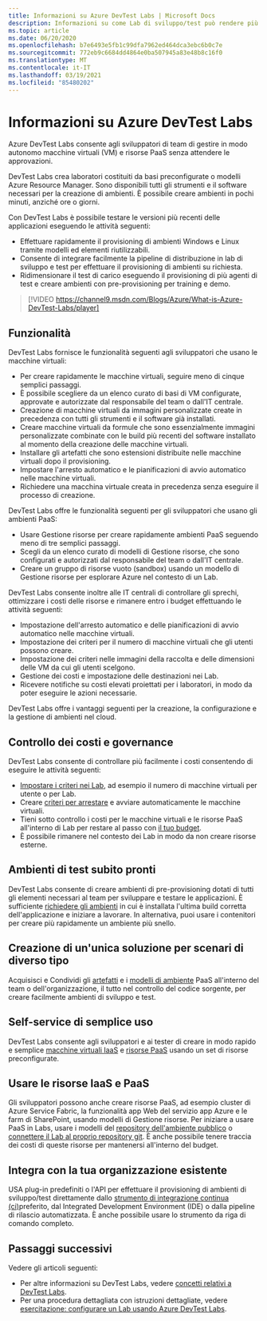```yaml
---
title: Informazioni su Azure DevTest Labs | Microsoft Docs
description: Informazioni su come Lab di sviluppo/test può rendere più semplice la creazione, la gestione e il monitoraggio delle macchine virtuali di Azure
ms.topic: article
ms.date: 06/20/2020
ms.openlocfilehash: b7e6493e5fb1c99dfa7962ed464dca3ebc6b0c7e
ms.sourcegitcommit: 772eb9c6684dd4864e0ba507945a83e48b8c16f0
ms.translationtype: MT
ms.contentlocale: it-IT
ms.lasthandoff: 03/19/2021
ms.locfileid: "85480202"
---
```

# <a name="about-azure-devtest-labs"></a>Informazioni su Azure DevTest Labs
Azure DevTest Labs consente agli sviluppatori di team di gestire in modo autonomo macchine virtuali (VM) e risorse PaaS senza attendere le approvazioni.

DevTest Labs crea laboratori costituiti da basi preconfigurate o modelli Azure Resource Manager. Sono disponibili tutti gli strumenti e il software necessari per la creazione di ambienti. È possibile creare ambienti in pochi minuti, anziché ore o giorni.

Con DevTest Labs è possibile testare le versioni più recenti delle applicazioni eseguendo le attività seguenti:

- Effettuare rapidamente il provisioning di ambienti Windows e Linux tramite modelli ed elementi riutilizzabili.
- Consente di integrare facilmente la pipeline di distribuzione in lab di sviluppo e test per effettuare il provisioning di ambienti su richiesta.
- Ridimensionare il test di carico eseguendo il provisioning di più agenti di test e creare ambienti con pre-provisioning per training e demo.

> [!VIDEO https://channel9.msdn.com/Blogs/Azure/What-is-Azure-DevTest-Labs/player]

## <a name="capabilities"></a>Funzionalità
DevTest Labs fornisce le funzionalità seguenti agli sviluppatori che usano le macchine virtuali:

- Per creare rapidamente le macchine virtuali, seguire meno di cinque semplici passaggi.
- È possibile scegliere da un elenco curato di basi di VM configurate, approvate e autorizzate dal responsabile del team o dall'IT centrale.
- Creazione di macchine virtuali da immagini personalizzate create in precedenza con tutti gli strumenti e il software già installati. 
- Creare macchine virtuali da formule che sono essenzialmente immagini personalizzate combinate con le build più recenti del software installato al momento della creazione delle macchine virtuali. 
- Installare gli artefatti che sono estensioni distribuite nelle macchine virtuali dopo il provisioning.
- Impostare l'arresto automatico e le pianificazioni di avvio automatico nelle macchine virtuali.
- Richiedere una macchina virtuale creata in precedenza senza eseguire il processo di creazione.

DevTest Labs offre le funzionalità seguenti per gli sviluppatori che usano gli ambienti PaaS:

- Usare Gestione risorse per creare rapidamente ambienti PaaS seguendo meno di tre semplici passaggi.
- Scegli da un elenco curato di modelli di Gestione risorse, che sono configurati e autorizzati dal responsabile del team o dall'IT centrale.
- Creare un gruppo di risorse vuoto (sandbox) usando un modello di Gestione risorse per esplorare Azure nel contesto di un Lab.

DevTest Labs consente inoltre alle IT centrali di controllare gli sprechi, ottimizzare i costi delle risorse e rimanere entro i budget effettuando le attività seguenti:  

- Impostazione dell'arresto automatico e delle pianificazioni di avvio automatico nelle macchine virtuali.
- Impostazione dei criteri per il numero di macchine virtuali che gli utenti possono creare.
- Impostazione dei criteri nelle immagini della raccolta e delle dimensioni delle VM da cui gli utenti scelgono.
- Gestione dei costi e impostazione delle destinazioni nei Lab.
- Ricevere notifiche su costi elevati proiettati per i laboratori, in modo da poter eseguire le azioni necessarie.

DevTest Labs offre i vantaggi seguenti per la creazione, la configurazione e la gestione di ambienti nel cloud.

## <a name="cost-control-and-governance"></a>Controllo dei costi e governance
DevTest Labs consente di controllare più facilmente i costi consentendo di eseguire le attività seguenti:

- [Impostare i criteri nei Lab](devtest-lab-set-lab-policy.md), ad esempio il numero di macchine virtuali per utente o per Lab. 
- Creare [criteri per arrestare](devtest-lab-set-lab-policy.md) e avviare automaticamente le macchine virtuali.
- Tieni sotto controllo i costi per le macchine virtuali e le risorse PaaS all'interno di Lab per restare al passo con [il tuo budget](devtest-lab-configure-cost-management.md).
- È possibile rimanere nel contesto dei Lab in modo da non creare risorse esterne.

## <a name="quickly-get-to-ready-to-test"></a>Ambienti di test subito pronti
DevTest Labs consente di creare ambienti di pre-provisioning dotati di tutti gli elementi necessari al team per sviluppare e testare le applicazioni. È sufficiente [richiedere gli ambienti](devtest-lab-add-claimable-vm.md) in cui è installata l'ultima build corretta dell'applicazione e iniziare a lavorare. In alternativa, puoi usare i contenitori per creare più rapidamente un ambiente più snello.

## <a name="create-once-use-everywhere"></a>Creazione di un'unica soluzione per scenari di diverso tipo
Acquisisci e Condividi gli [artefatti](add-artifact-repository.md) e i [modelli di ambiente](devtest-lab-create-environment-from-arm.md) PaaS all'interno del team o dell'organizzazione, il tutto nel controllo del codice sorgente, per creare facilmente ambienti di sviluppo e test.

## <a name="worry-free-self-service"></a>Self-service di semplice uso
DevTest Labs consente agli sviluppatori e ai tester di creare in modo rapido e semplice [macchine virtuali IaaS](devtest-lab-add-vm.md) e [risorse PaaS](devtest-lab-create-environment-from-arm.md) usando un set di risorse preconfigurate.

## <a name="use-iaas-and-paas-resources"></a>Usare le risorse IaaS e PaaS 
Gli sviluppatori possono anche creare risorse PaaS, ad esempio cluster di Azure Service Fabric, la funzionalità app Web del servizio app Azure e le farm di SharePoint, usando modelli di Gestione risorse. Per iniziare a usare PaaS in Labs, usare i modelli del [repository dell'ambiente pubblico](devtest-lab-configure-use-public-environments.md) o [connettere il Lab al proprio repository git](devtest-lab-create-environment-from-arm.md#configure-your-own-template-repositories). È anche possibile tenere traccia dei costi di queste risorse per mantenersi all'interno del budget.

## <a name="integrate-with-your-existing-toolchain"></a>Integra con la tua organizzazione esistente
USA plug-in predefiniti o l'API per effettuare il provisioning di ambienti di sviluppo/test direttamente dallo [strumento di integrazione continua (ci)](devtest-lab-integrate-ci-cd.md)preferito, dal Integrated Development Environment (IDE) o dalla pipeline di rilascio automatizzata. È anche possibile usare lo strumento da riga di comando completo.

## <a name="next-steps"></a>Passaggi successivi
Vedere gli articoli seguenti:

- Per altre informazioni su DevTest Labs, vedere [concetti relativi a DevTest Labs](devtest-lab-concepts.md).
- Per una procedura dettagliata con istruzioni dettagliate, vedere [esercitazione: configurare un Lab usando Azure DevTest Labs](tutorial-create-custom-lab.md).